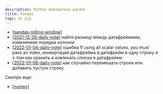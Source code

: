 ```yaml
---
description: Python библиотека pandas
title: Pandas
tags: ml pip
---
```

- [[pandas-rolling-window]]
- [[2021-12-26-daily-note]] найти разницу между датафреймами, измененеие порядка колонок
- [[2022-01-04-daily-note]] ошибка If using all scalar values, you must pass an index, конвертация датафрейма в датафрейм в одну строку и о том как хранить и извлекать списки в датафрейме
- [[2022-01-08-daily-note]] как случайно перемешать строки или добавить пустую строку

Смотри еще:

- [[numpy]]

[//begin]: # "Autogenerated link references for markdown compatibility"
[pandas-rolling-window]: pandas-rolling-window "Pandas rolling window - скользящие средние в pandas"
[2021-12-26-daily-note]: ../posts/2021-12-26-daily-note "Немного трюков с python: работа с csv, парсинг html и другое"
[2022-01-04-daily-note]: ../posts/2022-01-04-daily-note "Proxy в selenium, запуск локального smtp и несколько вопросов про pandas"
[2022-01-08-daily-note]: ../posts/2022-01-08-daily-note "Как случайно перемешать строки или добавить пустую строку в pandas"
[numpy]: numpy "Numpy"
[//end]: # "Autogenerated link references"